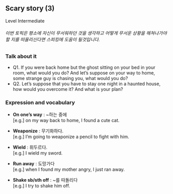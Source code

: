 ## Scary story (3)
Level Intermediate
###### 이번 토픽은 평소에 자신이 무서워하던 것을 생각하고 어떻게 무서운 상황을 해쳐나가야 할 지를 떠올리신다면 스피킹에 도움이 될것입니다.

### Talk about it
- Q1. If you were back home but the ghost sitting on your bed in your room, what would you do? And let’s suppose on your way to home, some strange guy is chasing you, what would you do?
- Q2. Let’s suppose that you have to stay one night in a haunted house, how would you overcome it? And what is your plan?
### Expression and vocabulary
- **On one’s way** : ~하는 중에  
[e.g.] on my way back to home, I found a cute cat.

- **Weaponize** :  무기화하다.  
[e.g.] I’m going to weaponize a pencil to fight with him.

- **Wield** : 휘두르다.  
[e.g.] I wield my sword.

- **Run away** : 도망가다  
[e.g.] when I found my mother angry, I just ran away.

- **Shake sb/sth off** : ~를 따돌리다  
[e.g.] I try to shake him off.


